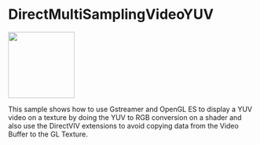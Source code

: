 <!-- #AG_DEMOAPP_HEADER_BEGIN# -->
# DirectMultiSamplingVideoYUV
<img src="Example.jpg" height="135px">

<!-- #AG_DEMOAPP_HEADER_END# -->
<!-- #AG_BRIEF_BEGIN# -->
This sample shows how to use Gstreamer and OpenGL ES to display a YUV video on a texture by doing the YUV to RGB conversion on a shader and also use the DirectVIV extensions to avoid copying data from the Video Buffer to the GL Texture.
<!-- #AG_BRIEF_END# -->

<!-- #AG_DEMOAPP_COMMANDLINE_ARGUMENTS_BEGIN# -->
<!-- #AG_DEMOAPP_COMMANDLINE_ARGUMENTS_END# -->
